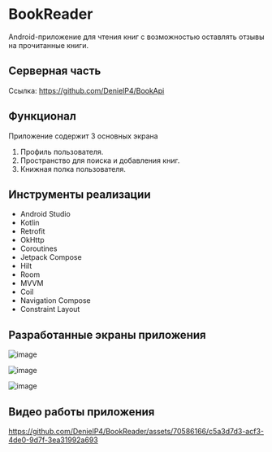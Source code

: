 # BookReader

Android-приложение для чтения книг с возможностью оставлять отзывы на прочитанные книги.

## Серверная часть

Ссылка: https://github.com/DenielP4/BookApi

## Функционал

Приложение содержит 3  основных экрана

1. Профиль пользователя.
2. Пространство для поиска и добавления книг.
3. Книжная полка пользователя.

## Инструменты реализации

- Android Studio
- Kotlin
- Retrofit
- OkHttp
- Coroutines
- Jetpack Compose
- Hilt
- Room
- MVVM
- Coil
- Navigation Compose
- Constraint Layout

## Разработанные экраны приложения

![image](https://github.com/DenielP4/BookReader/assets/70586166/7bd2de1f-d415-45cc-bfd5-993698c4d717)

![image](https://github.com/DenielP4/BookReader/assets/70586166/a658b566-7448-4d1f-b62b-41b8db69718d)

![image](https://github.com/DenielP4/BookReader/assets/70586166/62e51d79-8ddd-473c-9609-9dc96eb46baa)

## Видео работы приложения

https://github.com/DenielP4/BookReader/assets/70586166/c5a3d7d3-acf3-4de0-9d7f-3ea31992a693
